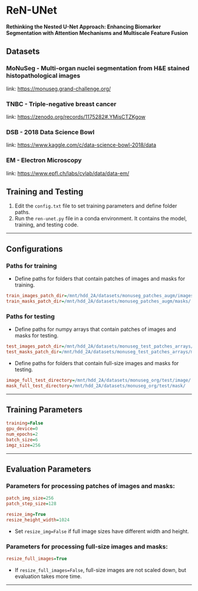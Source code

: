 
# ReN-UNet

**Rethinking the Nested U-Net Approach: Enhancing Biomarker Segmentation with Attention Mechanisms and Multiscale Feature Fusion**





## Datasets

### MoNuSeg - Multi-organ nuclei segmentation from H&E stained histopathological images
link: https://monuseg.grand-challenge.org/

### TNBC - Triple-negative breast cancer
link: https://zenodo.org/records/1175282#.YMisCTZKgow

### DSB - 2018 Data Science Bowl
link: https://www.kaggle.com/c/data-science-bowl-2018/data

### EM - Electron Microscopy
link: https://www.epfl.ch/labs/cvlab/data/data-em/




## Training and Testing

1. Edit the `config.txt` file to set training parameters and define folder paths.
2. Run the `ren-unet.py` file in a conda environment. It contains the model, training, and testing code.





---

## Configurations

### Paths for training
- Define paths for folders that contain patches of images and masks for training.

```ini
train_images_patch_dir=/mnt/hdd_2A/datasets/monuseg_patches_augm/images/
train_masks_patch_dir=/mnt/hdd_2A/datasets/monuseg_patches_augm/masks/
```

### Paths for testing
- Define paths for numpy arrays that contain patches of images and masks for testing.

```ini
test_images_patch_dir=/mnt/hdd_2A/datasets/monuseg_test_patches_arrays/monuseg_org_X_test.npy
test_masks_patch_dir=/mnt/hdd_2A/datasets/monuseg_test_patches_arrays/monuseg_org_y_test.npy
```

- Define paths for folders that contain full-size images and masks for testing.

```ini
image_full_test_directory=/mnt/hdd_2A/datasets/monuseg_org/test/image/
mask_full_test_directory=/mnt/hdd_2A/datasets/monuseg_org/test/mask/
```

---

## Training Parameters

```ini
training=False
gpu_device=0
num_epochs=2
batch_size=6
imgz_size=256
```

---

## Evaluation Parameters

### Parameters for processing patches of images and masks:

```ini
patch_img_size=256
patch_step_size=128
```



```ini
resize_img=True
resize_height_width=1024
```
- Set `resize_img=False` if full image sizes have different width and height.


### Parameters for processing full-size images and masks:



```ini
resize_full_images=True
```
- If `resize_full_images=False`, full-size images are not scaled down, but evaluation takes more time.

---

